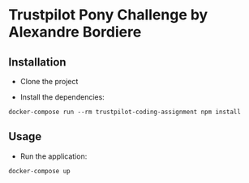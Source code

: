 # Trustpilot Pony Challenge by Alexandre Bordiere

## Installation

- Clone the project

- Install the dependencies:

```
docker-compose run --rm trustpilot-coding-assignment npm install
```

## Usage

- Run the application:

```
docker-compose up
```
